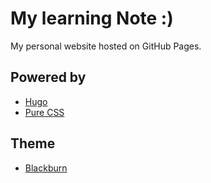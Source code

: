 # My learning Note :)

My personal website hosted on GitHub Pages.

## Powered by
- [Hugo](//gohugo.io/)
- [Pure CSS](//purecss.io/)

## Theme
- [Blackburn](https://github.com/yoshiharuyamashita/blackburn)
